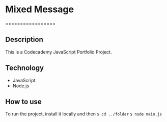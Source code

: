 # Mixed Message

=================

## Description

This is a Codecademy JavaScript Portfolio Project.

## Technology

- JavaScript
- Node.js

## How to use

To run the project, install it locally and then
`$ cd ../folder`
`$ node main.js`
